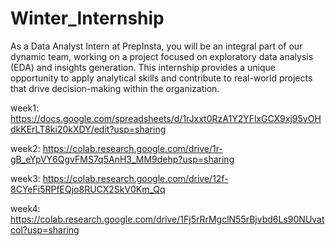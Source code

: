 # Winter_Internship
As a Data Analyst Intern at PrepInsta, you will be an integral part of our dynamic team, working on a project focused on exploratory data analysis (EDA) and insights generation. This internship provides a unique opportunity to apply analytical skills and contribute to real-world projects that drive decision-making within the organization.

 week1: https://docs.google.com/spreadsheets/d/1rJxxt0RzA1Y2YFlxGCX9xj95vOHdkKErLT8ki20kXDY/edit?usp=sharing

 week2: https://colab.research.google.com/drive/1r-gB_eYpVY6QgvFMS7q5AnH3_MM9dehp?usp=sharing

 week3: https://colab.research.google.com/drive/12f-8CYeFi5RPfEQjo8RUCX2SkV0Km_Qq

 week4: https://colab.research.google.com/drive/1Fj5rRrMgclN55rBjvbd6Ls90NUvatcol?usp=sharing
